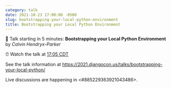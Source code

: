 ```yaml
---
category: talk
date: 2021-10-23 17:00:00 -0500
slug: bootstrapping-your-local-python-environment
title: Bootstrapping your Local Python Environment
---
```


:tada: Talk starting in 5 minutes: **Bootstrapping your Local Python Environment** by *Calvin Hendryx-Parker*

:alarm_clock: Watch the talk at [17:05 CDT](https://time.is/compare/0505PM_23_October_2021_in_Chicago)

See the talk information at https://2021.djangocon.us/talks/bootstrapping-your-local-python/

Live discussions are happening in <#885229363921043486>.
